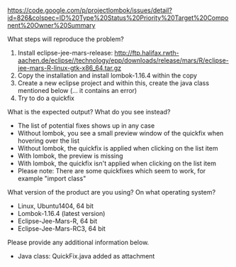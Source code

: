 https://code.google.com/p/projectlombok/issues/detail?id=826&colspec=ID%20Type%20Status%20Priority%20Target%20Component%20Owner%20Summary

What steps will reproduce the problem?

1. Install eclipse-jee-mars-release: <http://ftp.halifax.rwth-aachen.de/eclipse//technology/epp/downloads/release/mars/R/eclipse-jee-mars-R-linux-gtk-x86_64.tar.gz>
2. Copy the installation and install lombok-1.16.4 within the copy
3. Create a new eclipse project and within this, create the java class mentioned below (... it contains an error)
4. Try to do a quickfix

What is the expected output? What do you see instead?

* The list of potential fixes shows up in any case
* Without lombok, you see a small preview window of the quickfix when hovering over the list
* Without lombok, the quickfix is applied when clicking on the list item
* With lombok, the preview is missing
* With lombok, the quickfix isn't applied when clicking on the list item
* Please note: There are some quickfixes which seem to work, for example "import class"

What version of the product are you using? On what operating system?

* Linux, Ubuntu1404, 64 bit
* Lombok-1.16.4 (latest version)
* Eclipse-Jee-Mars-R, 64 bit
* Eclipse-Jee-Mars-RC3, 64 bit

Please provide any additional information below.

* Java class: QuickFix.java added as attachment
